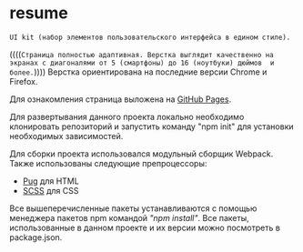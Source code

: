 # resume
    UI kit (набор элементов пользовательского интерфейса в едином стиле).
    
((((`Страница полностью адаптивная. Верстка выглядит качественно на 
экранах с диагоналями от 5 (смартфоны) до 16 (ноутбуки) дюймов 
и более.`))))
Верстка ориентирована на последние версии Chrome и 
Firefox.

Для ознакомления страница выложена на 
[GitHub Pages](https://lndbaryshnikov.github.io/UI-Kit/).

Для развертывания данного проекта локально необходимо клонировать 
репозиторий и запустить команду "npm init" для установки необходимых
зависимостей.

Для сборки проекта использовался модульный сборщик Webpack.
Также использованы следующие препроцессоры:
* [Pug](https://github.com/pugjs/pug) для HTML
* [SCSS](https://github.com/sass/sass) для CSS

Все вышеперечисленные пакеты устанавливаются с помощью менеджера 
пакетов npm командой _"npm install"_. Все пакеты, использованные 
в данном проекте и их версии можно посмотреть в package.json.
